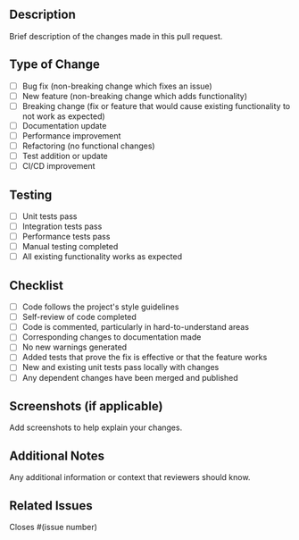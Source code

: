 ## Description

Brief description of the changes made in this pull request.

## Type of Change

- [ ] Bug fix (non-breaking change which fixes an issue)
- [ ] New feature (non-breaking change which adds functionality)
- [ ] Breaking change (fix or feature that would cause existing functionality to not work as expected)
- [ ] Documentation update
- [ ] Performance improvement
- [ ] Refactoring (no functional changes)
- [ ] Test addition or update
- [ ] CI/CD improvement

## Testing

- [ ] Unit tests pass
- [ ] Integration tests pass
- [ ] Performance tests pass
- [ ] Manual testing completed
- [ ] All existing functionality works as expected

## Checklist

- [ ] Code follows the project's style guidelines
- [ ] Self-review of code completed
- [ ] Code is commented, particularly in hard-to-understand areas
- [ ] Corresponding changes to documentation made
- [ ] No new warnings generated
- [ ] Added tests that prove the fix is effective or that the feature works
- [ ] New and existing unit tests pass locally with changes
- [ ] Any dependent changes have been merged and published

## Screenshots (if applicable)

Add screenshots to help explain your changes.

## Additional Notes

Any additional information or context that reviewers should know.

## Related Issues

Closes #(issue number) 